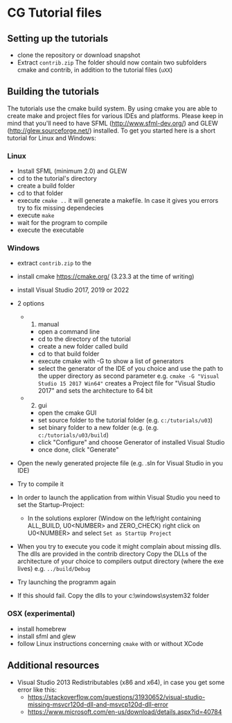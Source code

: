 # CG Tutorial files 

## Setting up the tutorials

- clone the repository or download snapshot
- Extract ```contrib.zip```  The folder should now contain two subfolders cmake and contrib, in addition to the tutorial files (```uXX```)

## Building the tutorials
The tutorials use the cmake build system. By using cmake you are able to create make and project files for various IDEs and platforms.
Please keep in mind that you'll need to have SFML (http://www.sfml-dev.org/) and GLEW (http://glew.sourceforge.net/) installed. 
To get you started here is a short tutorial  for Linux and Windows:


### Linux
- Install SFML (minimum 2.0) and GLEW
- cd to the tutorial's directory
- create a build folder
- cd to that folder
- execute ```cmake ..```
  it will generate a makefile. In case it gives you errors try to fix missing dependecies
- execute ```make```
- wait for the program to compile
- execute the executable


### Windows

- extract ```contrib.zip``` to the 
- install cmake https://cmake.org/ (3.23.3 at the time of writing)
- install Visual Studio 2017, 2019 or 2022
- 2 options
  - 1) manual
    - open a command line
    - cd to the directory of the tutorial
    - create a new folder called build
    - cd to that build folder
    - execute cmake with -G to show a list of generators
    - select the generator of the IDE of you choice and use the path to the upper directory as second parameter
	     e.g. ```cmake -G "Visual Studio 15 2017 Win64"``` 
	      creates a Project file for "Visual Studio 2017" and sets the architecture to 64 bit
  - 2) gui
    - open the cmake GUI
    - set source folder to the tutorial folder (e.g. ```c:/tutorials/u03```)
    - set binary folder to a new folder (e.g. (e.g. ```c:/tutorials/u03/build```)
    - click "Configure" and choose Generator of installed Visual Studio
    - once done, click "Generate"
	
- Open the newly generated projecte file (e.g. .sln for Visual Studio in you IDE)
- Try to compile it
- In order to launch the application from within Visual Studio you need to set the Startup-Project:
	- In the solutions explorer (Window on the left/right containing ALL_BUILD, U0\<NUMBER\> and ZERO_CHECK) right click on U0\<NUMBER\> and select ```Set as StartUp Project```
- When you try to execute you code it might complain about missing dlls. The dlls are provided in the contrib directory
  Copy the DLLs of the architecture of your choice to compilers output directory (where the exe lives)
  e.g. ```../build/Debug```
- Try launching the programm again
- If this should fail. Copy the dlls to your c:\windows\system32 folder

### OSX (experimental)

- install homebrew
- install sfml and glew
- follow Linux instructions concerning ```cmake``` with or without XCode

## Additional resources

- Visual Studio 2013 Redistributables (x86 and x64), in case you get some error like this:
  - https://stackoverflow.com/questions/31930652/visual-studio-missing-msvcr120d-dll-and-msvcp120d-dll-error
  - https://www.microsoft.com/en-us/download/details.aspx?id=40784